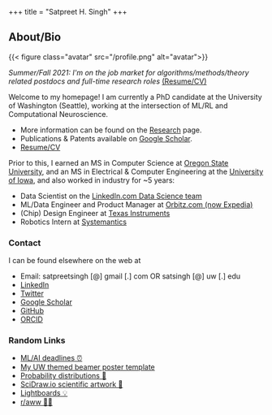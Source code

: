 +++
title = "Satpreet H. Singh"
+++

## About/Bio

{{< figure class="avatar" src="/profile.png" alt="avatar">}}

_Summer/Fall 2021: I'm on the job market for algorithms/methods/theory related postdocs and full-time research roles_ 
[(Resume/CV)](https://drive.google.com/file/d/10htJNeyPrewHVEymIfwwnPHj9m69EXCt/view?usp=sharing)

Welcome to my homepage! I am currently a PhD candidate at the University of Washington (Seattle), working at the intersection of ML/RL and Computational Neuroscience.
* More information can be found on the [Research](/research) page.
* Publications & Patents available on [Google Scholar](https://scholar.google.com/citations?user=S6wyhngAAAAJ&hl=en).
* [Resume/CV](https://drive.google.com/file/d/1qBMdnRe6wU1r--T23ZO2_i-TodvLnfe5/view?usp=sharing)

Prior to this, I earned an MS in Computer Science at [Oregon State University](https://eecs.oregonstate.edu), and an MS in Electrical & Computer Engineering at the [University of Iowa](https://ece.engineering.uiowa.edu), and also worked in industry for \~5 years:
* Data Scientist on the [LinkedIn.com Data Science team](https://engineering.linkedin.com/teams/data) 
* ML/Data Engineer and Product Manager at [Orbitz.com (now Expedia)](https://www.wired.com/2014/02/orbitz-labs/)
* (Chip) Design Engineer at [Texas Instruments](https://www.ti.com) 
* Robotics Intern at [Systemantics](http://www.systemantics.com)

### Contact
I can be found elsewhere on the web at
* Email: satpreetsingh [@] gmail [.] com OR satsingh [@] uw [.] edu
* [LinkedIn](https://www.linkedin.com/in/satpreetsingh)
* [Twitter](https://twitter.com/tweetsatpreet)
* [Google Scholar](https://scholar.google.com/citations?user=S6wyhngAAAAJ&hl=en)
* [GitHub](https://github.com/satpreetsingh)
* [ORCID](https://orcid.org/0000-0003-1867-4401)


### Random Links
* [ML/AI deadlines ⏰](https://aideadlin.es/?sub=ML)
* [My UW themed beamer poster template](https://github.com/satpreetsingh/UWBeamerPosterTemplate)
* [Probability distributions 🗻](https://github.com/rasmusab/distribution_diagrams)
* [SciDraw.io scientific artwork 🐞](https://scidraw.io)
* [Lightboards 💡](https://twitter.com/tweetsatpreet/status/1302414554782076928)
* [r/aww 🐶🐱](https://www.reddit.com/r/aww/)



<!-- ## Research Interest

Lorem ipsum dolor sit amet, consectetur adipiscing elit. Aliquam finibus ipsum
ac erat aliquam dapibus. Vestibulum vehicula placerat ex, a consectetur odio
pharetra quis[^1]. Mauris id urna ante.

Fusce pharetra diam ac nisi aliquet, velegestas ex iaculis. Pellentesque
laoreet cursus tellus sed pellentesque. Praesent a rhoncus elit[^2]. Nunc
ipsum nisl, consequat sit amet pretium quis, gravida id ipsum.

## Publications

In chronological order:
1. F.Bar, J.Doe: Effects of having a placeholder of a name
2. S.Holmes, J.Watson: Consequences of living with a sociopath in London

## Typography

This is a [link](http://google.com). Something *italics* and something **bold**.

Here is a table:

Year | Award | Category
-----|-------|--------
2014 | Emmy  | Won Outstanding Lead Actor in a miniseries or a movie
2015 | BAFTA | Nominated for Best Leading Actor for Sherlock
2014 | Satellite | Won Best Actor miniseries or television film

Here is a horizontal rule:

---

Here is a blockquote:

> To a great mind, nothing is little

Here is a `code` block:

```python
def is_elementary():
  return True
```
 
## References

* Foo Bar: Head of Department, Placeholder Names, Lorem
* John Doe: Associate Professor, Department of Computer Science, Ipsum

[^1]: This is the first footnote.
[^2]: This is the second footnote.
-->

